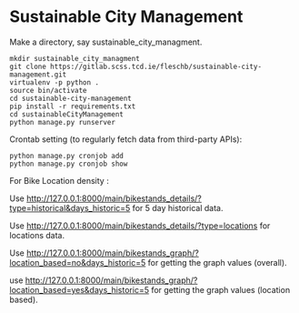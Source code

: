 # Sustainable City Management

Make a directory, say sustainable_city_managment.
```
mkdir sustainable_city_managment
git clone https://gitlab.scss.tcd.ie/fleschb/sustainable-city-management.git
virtualenv -p python .
source bin/activate
cd sustainable-city-management
pip install -r requirements.txt
cd sustainableCityManagement
python manage.py runserver
```

Crontab setting (to regularly fetch data from third-party APIs):
```
python manage.py cronjob add
python manage.py cronjob show
```

For Bike Location density :

Use  http://127.0.0.1:8000/main/bikestands_details/?type=historical&days_historic=5 for 5 day historical data.

Use  http://127.0.0.1:8000/main/bikestands_details/?type=locations for locations data.

Use http://127.0.0.1:8000/main/bikestands_graph/?location_based=no&days_historic=5 for getting the graph values (overall).

use http://127.0.0.1:8000/main/bikestands_graph/?location_based=yes&days_historic=5 for getting the graph values (location based).
